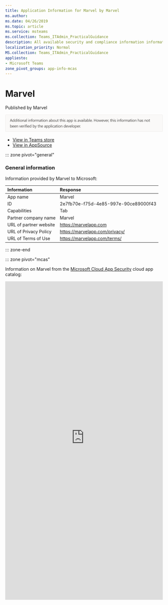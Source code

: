```yaml
---
title: Application Information for Marvel by Marvel
ms.author: 
ms.date: 04/26/2019
ms.topic: article
ms.service: msteams
ms.collection: Teams_ITAdmin_PracticalGuidance
description: All available security and compliance information information for Marvel, its data handling policies, its Microsoft Cloud App Security app catalog information, and security/compliance information in the CSA STAR registry.
localization_priority: Normal
MS.collection: Teams_ITAdmin_PracticalGuidance
appliesto:
- Microsoft Teams
zone_pivot_groups: app-info-mcas
---
```

# Marvel

Published by Marvel

![Non-attested image](./images/unattested.png)

* <a href="https://teams.microsoft.com/l/app/2e7fb70e-f75d-4e85-997e-90ce89000f43" target="_blank">View in Teams store</a>
* <a href="https://appsource.microsoft.com/en-us/product/office/WA104381801" target="_blank">View in AppSource</a>

::: zone pivot="general"

### General information

Information provided by Marvel to Microsoft:

| **Information** | **Response** |
|:----------------|:-------------|
| App name | Marvel |
| ID | 2e7fb70e-f75d-4e85-997e-90ce89000f43 |
| Capabilities | Tab |
| Partner company name | Marvel |
| URL of partner website | <https://marvelapp.com> |
| URL of Privacy Policy | <https://marvelapp.com/privacy/> |
| URL of Terms of Use | <https://marvelapp.com/terms/> |

::: zone-end


::: zone pivot="mcas"

Information on Marvel from the [Microsoft Cloud App Security](https://www.microsoft.com/en-us/enterprise-mobility-security/cloud-app-security) cloud app catalog:

<iframe height='1020' title='Microsoft Cloud App Security Information' src='https://3ca685143b5b46b4b0e5266dadf2e97c.codepen.website/#/dashboard/32883' frameborder='no'  style='width: 100%;'>

<a href="https://3ca685143b5b46b4b0e5266dadf2e97c.codepen.website/#/dashboard/32883" target="_blank">View in a new tab</a>

::: zone-end

